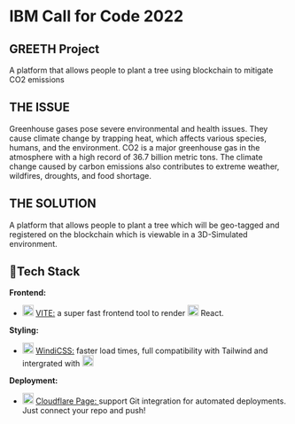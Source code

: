 # IBM Call for Code 2022
## GREETH Project
A platform that allows people to plant a tree using blockchain to mitigate CO2 emissions

## THE ISSUE
Greenhouse gases pose severe environmental and health issues. They cause climate change by trapping heat, which affects various species, humans, and the environment. CO2 is a major greenhouse gas in the atmosphere with a high record of 36.7 billion metric tons. The climate change caused by carbon emissions also contributes to extreme weather, wildfires, droughts, and food shortage.

## THE SOLUTION
A platform that allows people to plant a tree which will be geo-tagged and registered on the blockchain which is viewable in a 3D-Simulated environment.

## 🧱Tech Stack

**Frontend:** 
  * <img src="https://chuongtang.github.io/sourceStore/logos/Vite.png" alt="VITE"
	title="VITE logo" height="20" /> [VITE:](https://vitejs.dev) a super fast frontend tool to render <img src="https://chuongtang.github.io/sourceStore/logos/React.png" alt="React"
	title="React logo" height="20" /> React.

**Styling:** 
  * <img src="https://chuongtang.github.io/sourceStore/logos/WindiCSS.png" alt="WindiCSS"
	title="WindiCSS logo" height="20" /> [WindiCSS:](https://windicss.org/guide) faster load times, full compatibility with Tailwind and intergrated with <img src="https://chuongtang.github.io/sourceStore/logos/Vite.png" alt="VITE"
	title="VITE logo" height="20" />
 
**Deployment:** 

* <img src="https://chuongtang.github.io/sourceStore/smallLogos/Cloudflare.jpg" alt="Cloudflare Logo"
	title="Cloudflare logo" height="20" /> [Cloudflare Page: ](https://pages.cloudflare.com) support Git integration for automated deployments. Just connect your repo and push!